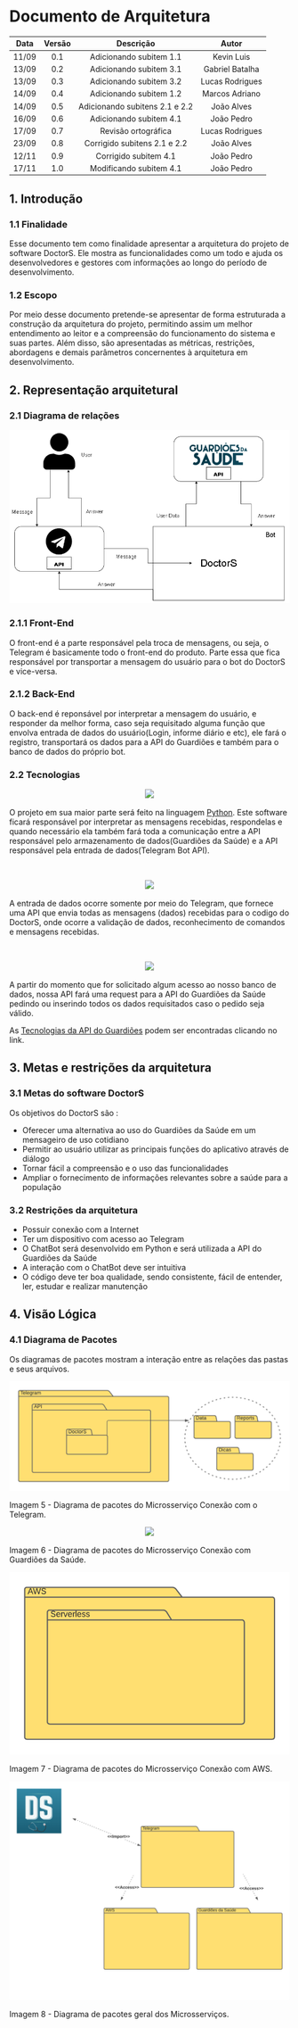 # Documento de Arquitetura

|Data|Versão|Descrição|Autor|
|:--:|:----:|:----:|:--:|
|11/09|0.1|Adicionando subitem 1.1|Kevin Luis|
|13/09|0.2|Adicionando subitem 3.1|Gabriel Batalha|
|13/09|0.3|Adicionando subitem 3.2|Lucas Rodrigues|
|14/09|0.4|Adicionando subitem 1.2|Marcos Adriano|
|14/09|0.5|Adicionando subitens 2.1 e 2.2|João Alves|
|16/09|0.6|Adicionando subitem 4.1 |João Pedro|
|17/09|0.7|Revisão ortográfica|Lucas Rodrigues|
|23/09|0.8|Corrigido subitens 2.1 e 2.2|João Alves|
|12/11|0.9|Corrigido subitem 4.1|João Pedro|
|17/11|1.0|Modificando subitem 4.1|João Pedro|
## 1. Introdução

### 1.1 Finalidade 

Esse documento tem como finalidade apresentar a arquitetura do projeto de software DoctorS. Ele mostra as funcionalidades como um todo e ajuda os desenvolvedores e gestores com informações ao longo do período de desenvolvimento.

### 1.2 Escopo

Por meio desse documento pretende-se apresentar de forma estruturada a construção da arquitetura do projeto, permitindo assim um melhor entendimento ao leitor e a compreensão do funcionamento do sistema e suas partes. Além disso, são apresentadas as métricas, restrições, abordagens e demais parâmetros concernentes à arquitetura em desenvolvimento.

## 2. Representação arquitetural

### 2.1 Diagrama de relações


<p align="center">
  <img src="https://github.com/fga-eps-mds/2020-1-DoctorS-Bot/blob/develop/assets/doc_arquitetura/Diagrama%20de%20Relações.png" />
</p>



### 2.1.1 Front-End

O front-end é a parte responsável pela troca de mensagens, ou seja, o Telegram é basicamente todo o front-end do produto. Parte essa que fica responsável por transportar a mensagem do usuário para o bot do DoctorS e vice-versa.

### 2.1.2 Back-End

O back-end é reponsável por interpretar a mensagem do usuário, e responder da melhor forma, caso seja requisitado alguma função que envolva entrada de dados do usuário(Login, informe diário e etc), ele fará o registro, transportará os dados para a API do Guardiões e também para o banco de dados do próprio bot.

### 2.2 Tecnologias

<p align="center">
  <img src="https://github.com/fga-eps-mds/2020-1-Grupo-5/blob/develop/assets/doc_arquitetura/python.png" />
</p>

O projeto em sua maior parte será feito na linguagem [Python](https://www.python.org). Este software ficará responsável por interpretar as mensagens recebidas, respondelas e quando necessário ela também fará toda a comunicação entre a API responsável pelo armazenamento de dados(Guardiões da Saúde) e a API responsável pela entrada de dados(Telegram Bot API).

<br>
<p align="center">
  <img src="https://github.com/fga-eps-mds/2020-1-Grupo-5/blob/develop/assets/doc_arquitetura/telegram.png" />
</p>

A entrada de dados ocorre somente por meio do Telegram, que fornece uma API que envia todas as mensagens (dados) recebidas para o codigo do DoctorS, onde ocorre a validação de dados, reconhecimento de comandos e mensagens recebidas.

<br>
<p align="center">
  <img src="https://github.com/fga-eps-mds/2020-1-Grupo-5/blob/develop/assets/doc_arquitetura/GuardioesLogo.png" />
</p>

A partir do momento que for solicitado algum acesso ao nosso banco de dados, nossa API fará uma request para a API do Guardiões da Saúde pedindo ou inserindo todos os dados requisitados caso o pedido seja válido.

As [Tecnologias da API do Guardiões](https://github.com/proepidesenvolvimento/guardioes-api#tecnologias) podem ser encontradas clicando no link.

## 3. Metas e restrições da arquitetura

### 3.1 Metas do software DoctorS
Os objetivos do DoctorS são :
- Oferecer uma alternativa ao uso do Guardiões da Saúde em um mensageiro de uso cotidiano
- Permitir ao usuário utilizar as principais funções do aplicativo através de diálogo
- Tornar fácil a compreensão e o uso das funcionalidades
- Ampliar o fornecimento de informações relevantes sobre a saúde para a população

### 3.2 Restrições da arquitetura
- Possuir conexão com a Internet
- Ter um dispositivo com acesso ao Telegram
- O ChatBot será desenvolvido em Python e será utilizada a API do Guardiões da Saúde
- A interação com o ChatBot deve ser intuitiva
- O código deve ter boa qualidade, sendo consistente, fácil de entender, ler, estudar e realizar manutenção

## 4. Visão Lógica

### 4.1 Diagrama de Pacotes

Os diagramas de pacotes mostram a interação entre as relações das pastas e seus arquivos.

<p align="center">
  <img src="https://github.com/fga-eps-mds/2020-1-DoctorS-Bot/blob/develop/assets/doc_arquitetura/Diagrama%20Telegram.png" />
</p>

Imagem 5 - Diagrama de pacotes do Microsserviço Conexão com o Telegram.

<p align="center">
  <img src="https://github.com/fga-eps-mds/2020-1-DoctorS-Bot/blob/develop/assets/doc_arquitetura/Diagrama%20Guardi%C3%B5es.png" />
</p>

Imagem 6 - Diagrama de pacotes do Microsserviço Conexão com Guardiões da Saúde.

<p align="center">
  <img src="https://github.com/fga-eps-mds/2020-1-DoctorS-Bot/blob/develop/assets/doc_arquitetura/Diagrama%20AWS.png" />
</p>

Imagem 7 - Diagrama de pacotes do Microsserviço Conexão com AWS.

<p align="center">
  <img src="https://github.com/fga-eps-mds/2020-1-DoctorS-Bot/blob/develop/assets/doc_arquitetura/Diagrama%20Geral%20(1).png" />
</p>

Imagem 8 - Diagrama de pacotes geral dos Microsserviços.
